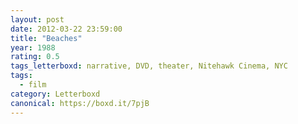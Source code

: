 ```yaml
---
layout: post 
date: 2012-03-22 23:59:00
title: "Beaches"
year: 1988
rating: 0.5
tags_letterboxd: narrative, DVD, theater, Nitehawk Cinema, NYC
tags:
  - film
category: Letterboxd
canonical: https://boxd.it/7pjB
---
```

